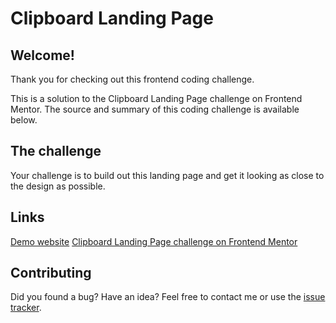 # Clipboard Landing Page

## Welcome!

Thank you for checking out this frontend coding challenge.

This is a solution to the Clipboard Landing Page challenge on Frontend Mentor.
The source and summary of this coding challenge is available below.

## The challenge

Your challenge is to build out this landing page and get it looking as close to the design as possible.

## Links

[Demo website](https://challange-clipboard-landing-page.netlify.app/)
[Clipboard Landing Page challenge on Frontend Mentor](https://www.frontendmentor.io/challenges/clipboard-landing-page-5cc9bccd6c4c91111378ecb9)

## Contributing

Did you found a bug? Have an idea?
Feel free to contact me or use the [issue tracker](https://github.com/altankurt/clipboard-landing-page/issues).
